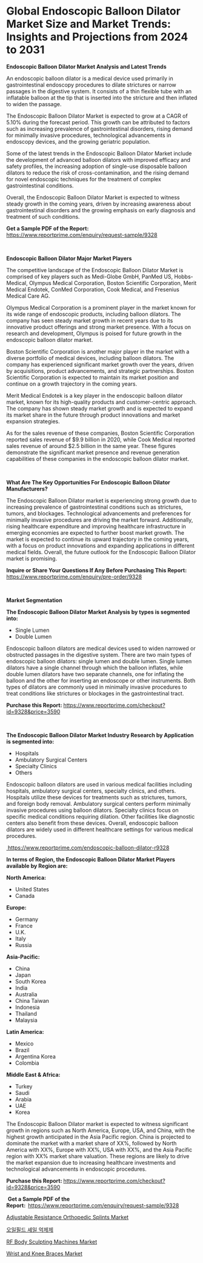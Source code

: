 <p><h1>Global Endoscopic Balloon Dilator Market Size and Market Trends: Insights and Projections from 2024 to 2031</h1></p><p><strong>Endoscopic Balloon Dilator Market Analysis and Latest Trends</strong></p>
<p><p>An endoscopic balloon dilator is a medical device used primarily in gastrointestinal endoscopy procedures to dilate strictures or narrow passages in the digestive system. It consists of a thin flexible tube with an inflatable balloon at the tip that is inserted into the stricture and then inflated to widen the passage.</p><p>The Endoscopic Balloon Dilator Market is expected to grow at a CAGR of 5.10% during the forecast period. This growth can be attributed to factors such as increasing prevalence of gastrointestinal disorders, rising demand for minimally invasive procedures, technological advancements in endoscopy devices, and the growing geriatric population.</p><p>Some of the latest trends in the Endoscopic Balloon Dilator Market include the development of advanced balloon dilators with improved efficacy and safety profiles, the increasing adoption of single-use disposable balloon dilators to reduce the risk of cross-contamination, and the rising demand for novel endoscopic techniques for the treatment of complex gastrointestinal conditions.</p><p>Overall, the Endoscopic Balloon Dilator Market is expected to witness steady growth in the coming years, driven by increasing awareness about gastrointestinal disorders and the growing emphasis on early diagnosis and treatment of such conditions.</p></p>
<p><strong>Get a Sample PDF of the Report:&nbsp;</strong> <a href="https://www.reportprime.com/enquiry/request-sample/9328">https://www.reportprime.com/enquiry/request-sample/9328</a></p>
<p>&nbsp;</p>
<p><strong>Endoscopic Balloon Dilator Major Market Players</strong></p>
<p><p>The competitive landscape of the Endoscopic Balloon Dilator Market is comprised of key players such as Medi-Globe GmbH, PanMed US, Hobbs-Medical, Olympus Medical Corporation, Boston Scientific Corporation, Merit Medical Endotek, ConMed Corporation, Cook Medical, and Fresenius Medical Care AG.</p><p>Olympus Medical Corporation is a prominent player in the market known for its wide range of endoscopic products, including balloon dilators. The company has seen steady market growth in recent years due to its innovative product offerings and strong market presence. With a focus on research and development, Olympus is poised for future growth in the endoscopic balloon dilator market.</p><p>Boston Scientific Corporation is another major player in the market with a diverse portfolio of medical devices, including balloon dilators. The company has experienced significant market growth over the years, driven by acquisitions, product advancements, and strategic partnerships. Boston Scientific Corporation is expected to maintain its market position and continue on a growth trajectory in the coming years.</p><p>Merit Medical Endotek is a key player in the endoscopic balloon dilator market, known for its high-quality products and customer-centric approach. The company has shown steady market growth and is expected to expand its market share in the future through product innovations and market expansion strategies.</p><p>As for the sales revenue of these companies, Boston Scientific Corporation reported sales revenue of $9.9 billion in 2020, while Cook Medical reported sales revenue of around $2.5 billion in the same year. These figures demonstrate the significant market presence and revenue generation capabilities of these companies in the endoscopic balloon dilator market.</p></p>
<p>&nbsp;</p>
<p><strong>What Are The Key Opportunities For Endoscopic Balloon Dilator Manufacturers?</strong></p>
<p><p>The Endoscopic Balloon Dilator market is experiencing strong growth due to increasing prevalence of gastrointestinal conditions such as strictures, tumors, and blockages. Technological advancements and preferences for minimally invasive procedures are driving the market forward. Additionally, rising healthcare expenditure and improving healthcare infrastructure in emerging economies are expected to further boost market growth. The market is expected to continue its upward trajectory in the coming years, with a focus on product innovations and expanding applications in different medical fields. Overall, the future outlook for the Endoscopic Balloon Dilator market is promising.</p></p>
<p><strong>Inquire or Share Your Questions If Any Before Purchasing This Report:</strong> <a href="https://www.reportprime.com/enquiry/pre-order/9328">https://www.reportprime.com/enquiry/pre-order/9328</a></p>
<p>&nbsp;</p>
<p><strong>Market Segmentation</strong></p>
<p><strong>The Endoscopic Balloon Dilator Market Analysis by types is segmented into:</strong></p>
<p><ul><li>Single Lumen</li><li>Double Lumen</li></ul></p>
<p><p>Endoscopic balloon dilators are medical devices used to widen narrowed or obstructed passages in the digestive system. There are two main types of endoscopic balloon dilators: single lumen and double lumen. Single lumen dilators have a single channel through which the balloon inflates, while double lumen dilators have two separate channels, one for inflating the balloon and the other for inserting an endoscope or other instruments. Both types of dilators are commonly used in minimally invasive procedures to treat conditions like strictures or blockages in the gastrointestinal tract.</p></p>
<p><strong>Purchase this Report:&nbsp;</strong><a href="https://www.reportprime.com/checkout?id=9328&price=3590">https://www.reportprime.com/checkout?id=9328&price=3590</a></p>
<p>&nbsp;</p>
<p><strong>The Endoscopic Balloon Dilator Market Industry Research by Application is segmented into:</strong></p>
<p><ul><li>Hospitals</li><li>Ambulatory Surgical Centers</li><li>Specialty Clinics</li><li>Others</li></ul></p>
<p><p>Endoscopic balloon dilators are used in various medical facilities including hospitals, ambulatory surgical centers, specialty clinics, and others. Hospitals utilize these devices for treatments such as strictures, tumors, and foreign body removal. Ambulatory surgical centers perform minimally invasive procedures using balloon dilators. Specialty clinics focus on specific medical conditions requiring dilation. Other facilities like diagnostic centers also benefit from these devices. Overall, endoscopic balloon dilators are widely used in different healthcare settings for various medical procedures.</p></p>
<p><a href="https://www.reportprime.com/endoscopic-balloon-dilator-r9328">&nbsp;https://www.reportprime.com/endoscopic-balloon-dilator-r9328</a></p>
<p><strong>In terms of Region, the Endoscopic Balloon Dilator Market Players available by Region are:</strong></p>
<p>
    <p> <strong> North America: </strong>
        <ul>
            <li>United States</li>
            <li>Canada</li>
        </ul>
        </p> 
    <p> <strong> Europe: </strong>
        <ul>
            <li>Germany</li>
            <li>France</li>
            <li>U.K.</li>
            <li>Italy</li>
            <li>Russia</li>
        </ul>
        </p> 
    <p> <strong> Asia-Pacific: </strong>
        <ul>
            <li>China</li>
            <li>Japan</li>
            <li>South Korea</li>
            <li>India</li>
            <li>Australia</li>
            <li>China Taiwan</li>
            <li>Indonesia</li>
            <li>Thailand</li>
            <li>Malaysia</li>
        </ul>
        </p> 
    <p> <strong> Latin America: </strong>
        <ul>
            <li>Mexico</li>
            <li>Brazil</li>
            <li>Argentina Korea</li>
            <li>Colombia</li>
        </ul>
        </p> 
    <p> <strong> Middle East & Africa: </strong>
        <ul>
            <li>Turkey</li>
            <li>Saudi</li>
            <li>Arabia</li>
            <li>UAE</li>
            <li>Korea</li>
        </ul>
    </p>
    </p>
<p><p>The Endoscopic Balloon Dilator market is expected to witness significant growth in regions such as North America, Europe, USA, and China, with the highest growth anticipated in the Asia Pacific region. China is projected to dominate the market with a market share of XX%, followed by North America with XX%, Europe with XX%, USA with XX%, and the Asia Pacific region with XX% market share valuation. These regions are likely to drive the market expansion due to increasing healthcare investments and technological advancements in endoscopic procedures.</p></p>
<p><strong>Purchase this Report: </strong><a href="https://www.reportprime.com/checkout?id=9328&price=3590">https://www.reportprime.com/checkout?id=9328&price=3590</a></p>
<p>&nbsp;<strong>Get a Sample PDF of the Report:&nbsp;&nbsp;</strong><a href="https://www.reportprime.com/enquiry/request-sample/9328">https://www.reportprime.com/enquiry/request-sample/9328</a></p>
<p><strong></strong></p>
<p><p><a href="https://github.com/liliskanaya73/Market-Research-Report-List-2/blob/main/adjustable-resistance-orthopedic-splints-market.md">Adjustable Resistance Orthopedic Splints Market</a></p><p><a href="https://github.com/mofijurk071/Market-Research-Report-List-2/blob/main/2398917106090.md">오일필드 셰일 억제제</a></p><p><a href="https://github.com/kmatchooka/Market-Research-Report-List-2/blob/main/rf-body-sculpting-machines-market.md">RF Body Sculpting Machines Market</a></p><p><a href="https://github.com/eeenafisainka/Market-Research-Report-List-2/blob/main/wrist-and-knee-braces-market.md">Wrist and Knee Braces Market</a></p></p>